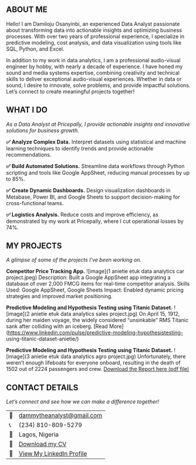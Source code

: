<!--Section 1: Introduce yourself -->
## ABOUT ME
Hello! I am Damiloju Osanyinbi, an experienced Data Analyst passionate about transforming data into actionable insights and optimizing business processes. With over two years of professional experience, I specialize in predictive modeling, cost analysis, and data visualization using tools like SQL, Python, and Excel.

In addition to my work in data analytics, I am a professional audio-visual engineer by hobby, with nearly a decade of experience. I have honed my sound and media systems expertise, combining creativity and technical skills to deliver exceptional audio-visual experiences. Whether in data or sound, I desire to innovate, solve problems, and provide impactful solutions. Let’s connect to create meaningful projects together!
<!--Mention your top/relevant skills here - core and soft skills-->
## WHAT I DO
*As a Data Analyst at Pricepally, I provide actionable insights and innovative solutions for business growth.*

**✅ Analyze Complex Data.**
Interpret datasets using statistical and machine learning techniques to identify trends and provide actionable recommendations.

**✅ Build Automated Solutions.**
Streamline data workflows through Python scripting and tools like Google AppSheet, reducing manual processes by up to 85%.

**✅ Create Dynamic Dashboards.**
Design visualization dashboards in Metabase, Power BI, and Google Sheets to support decision-making for cross-functional teams.

**✅ Logistics Analysis.**
Reduce costs and improve efficiency, as demonstrated by my work at Pricepally, where I cut operational losses by 74%.
<!--Section 2: List 3-4 key projects-->
## MY PROJECTS
*A glimpse of some of the projects I've been working on.*

**Competitor Price Tracking App.**
![image](1 anietie etuk data analytics car project.jpeg)
Description: Built a Google AppSheet app integrating a database of over 2,000 FMCG items for real-time competitor analysis.
Skills Used: Google AppSheet, Google Sheets
Impact: Enabled dynamic pricing strategies and improved market positioning.

**Predictive Modeling and Hypothesis Testing using Titanic Dataset.**
![image](2 anietie etuk data analytics sales project.jpg)
On April 15, 1912, during her maiden voyage, the widely considered
“unsinkable” RMS Titanic sank after colliding with an iceberg.
[Read More](https://www.linkedin.com/pulse/predictive-modeling-hypothesistesting-
using-titanic-dataset-anietie/)

**Predictive Modeling and Hypothesis Testing using Titanic Dataset.**
![image](3 anietie etuk data analytics agro project.jpg)
Unfortunately, there weren’t enough lifeboats for everyone onboard, resulting
in the death of 1502 out of 2224 passengers and crew.
<a href="17 How to Present Data to Executives by Anietie Etuk.pdf">Download
the Report here (pdf file)</a>

## CONTACT DETAILS
*Let’s connect and see how we can make a difference together!*
<table>
<tbody>
<tr>
<td>📧</td>
<td><a
href="mailto:dammytheanalyst@gmail.com">dammytheanalyst@gmail.com</a></td>
</tr>
<tr>
<td>📞</td>
<td>(234) 810-809-5279</td>
</tr>
<tr>
<td>📌</td>
<td>Lagos, Nigeria</td>
</tr>
<tr>
<td>📂</td>
<td><a
href="https://etuk123456.github.io/portfolio1/docs/Profile.pdf">Download my
CV</a></td>
</tr>
<tr>
<td>🔗</td>
<td><a href="https://linkedin.com/in/osanyinbidamiloju">View My LinkedIn Profile</a></td>
</tr>
